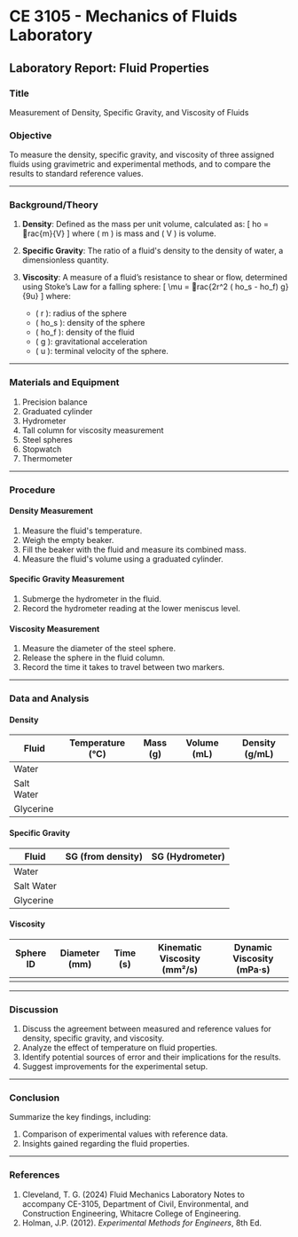 # CE 3105 - Mechanics of Fluids Laboratory## Laboratory Report: Fluid Properties### TitleMeasurement of Density, Specific Gravity, and Viscosity of Fluids### ObjectiveTo measure the density, specific gravity, and viscosity of three assigned fluids using gravimetric and experimental methods, and to compare the results to standard reference values.---### Background/Theory1. **Density**: Defined as the mass per unit volume, calculated as:   \[ ho = rac{m}{V} \]   where \( m \) is mass and \( V \) is volume.   2. **Specific Gravity**: The ratio of a fluid's density to the density of water, a dimensionless quantity.   3. **Viscosity**: A measure of a fluid’s resistance to shear or flow, determined using Stoke’s Law for a falling sphere:   \[ \mu = rac{2r^2 (ho_s - ho_f) g}{9u} \]   where:   - \( r \): radius of the sphere   - \( ho_s \): density of the sphere   - \( ho_f \): density of the fluid   - \( g \): gravitational acceleration   - \( u \): terminal velocity of the sphere.---### Materials and Equipment1. Precision balance2. Graduated cylinder3. Hydrometer4. Tall column for viscosity measurement5. Steel spheres6. Stopwatch7. Thermometer---### Procedure#### **Density Measurement**1. Measure the fluid's temperature.2. Weigh the empty beaker.3. Fill the beaker with the fluid and measure its combined mass.4. Measure the fluid's volume using a graduated cylinder.#### **Specific Gravity Measurement**1. Submerge the hydrometer in the fluid.2. Record the hydrometer reading at the lower meniscus level.#### **Viscosity Measurement**1. Measure the diameter of the steel sphere.2. Release the sphere in the fluid column.3. Record the time it takes to travel between two markers.---### Data and Analysis#### **Density**| Fluid        | Temperature (°C) | Mass (g) | Volume (mL) | Density (g/mL) ||--------------|-------------------|----------|-------------|----------------|| Water        |                   |          |             |                || Salt Water   |                   |          |             |                || Glycerine    |                   |          |             |                |#### **Specific Gravity**| Fluid        | SG (from density) | SG (Hydrometer) ||--------------|-------------------|-----------------|| Water        |                   |                 || Salt Water   |                   |                 || Glycerine    |                   |                 |#### **Viscosity**| Sphere ID | Diameter (mm) | Time (s) | Kinematic Viscosity (mm²/s) | Dynamic Viscosity (mPa·s) ||-----------|---------------|----------|-----------------------------|---------------------------||           |               |          |                             |                           |---### Discussion1. Discuss the agreement between measured and reference values for density, specific gravity, and viscosity.2. Analyze the effect of temperature on fluid properties.3. Identify potential sources of error and their implications for the results.4. Suggest improvements for the experimental setup.---### ConclusionSummarize the key findings, including:1. Comparison of experimental values with reference data.2. Insights gained regarding the fluid properties.---### References1. Cleveland, T. G. (2024) Fluid Mechanics Laboratory Notes to accompany CE-3105, Department of Civil, Environmental, and Construction Engineering, Whitacre College of Engineering.2. Holman, J.P. (2012). *Experimental Methods for Engineers*, 8th Ed.
